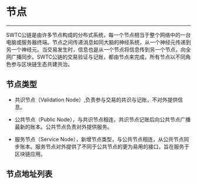 # 节点

***

SWTC公链是由许多节点构成的分布式系统，每一个节点相当于整个网络中的一台电脑或服务器终端。节点之间传递消息如同大脑的神经系统，从一个神经元传递到另一个神经元。当交易发生时，信息也是从一个节点将信息传到另一个节点，向全网广播同步。SWTC公链的交易验证与记账，都由节点来完成，所有节点以不同角色参与区块链生态共建共治。

## 节点类型

* 共识节点（Validation Node）,负责参与交易的共识与记账，不对外提供信息。

* 公共节点（Public Node），与共识节点相连，共识节点记账后向公共节点广播最新的账本。公共节点负责对外提供服务。

* 服务节点（Service Node），新增节点类型，与公共节点相连，从公共节点同步账本。服务节点对外提供了不同于公共节点的更为易用的接口，旨在服务于区块链应用。

## 节点地址列表

